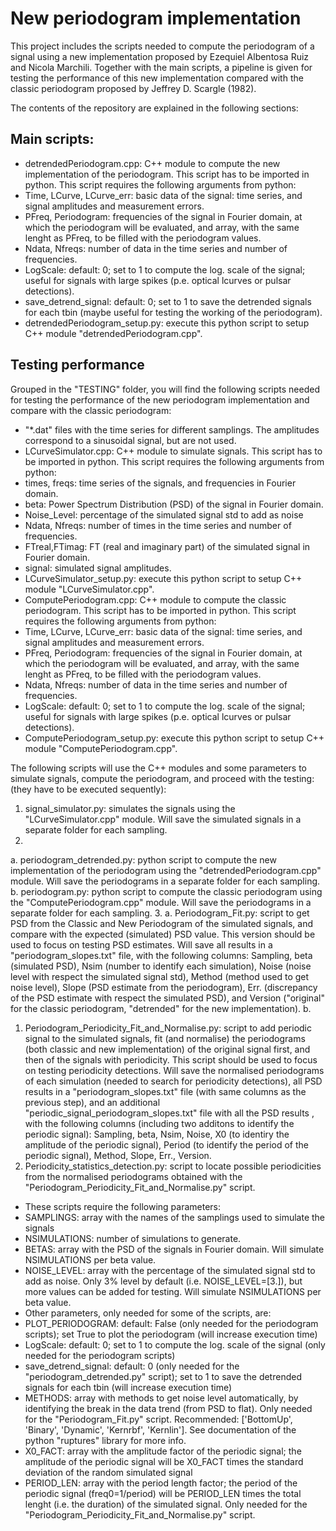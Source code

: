 # New periodogram implementation

This project includes the scripts needed to compute the periodogram of a signal using a new implementation proposed by Ezequiel Albentosa Ruiz and Nicola Marchili. Together with the main scripts, a pipeline is given for testing the performance of this new implementation compared with the classic periodogram proposed by Jeffrey D. Scargle (1982).

The contents of the repository are explained in the following sections:

## Main scripts:
- detrendedPeriodogram.cpp: C++ module to compute the new implementation of the periodogram. This script has to be imported in python. This script requires the following arguments from python:
 - Time, LCurve, LCurve_err: basic data of the signal: time series, and signal amplitudes and measurement errors.
 - PFreq, Periodogram: frequencies of the signal in Fourier domain, at which the periodogram will be evaluated, and array, with the same lenght as PFreq, to be filled with the periodogram values.
 - Ndata, Nfreqs: number of data in the time series and number of frequencies.
 - LogScale: default: 0; set to 1 to compute the log. scale of the signal; useful for signals with large spikes (p.e. optical lcurves or pulsar detections).
 - save_detrend_signal: default: 0; set to 1 to save the detrended signals for each tbin (maybe useful for testing the working of the periodogram).
- detrendedPeriodogram_setup.py: execute this python script to setup C++ module "detrendedPeriodogram.cpp".

## Testing performance
Grouped in the "TESTING" folder, you will find the following scripts needed for testing the performance of the new periodogram implementation and compare with the classic periodogram:
- "*.dat" files with the time series for different samplings. The amplitudes correspond to a sinusoidal signal, but are not used.
- LCurveSimulator.cpp: C++ module to simulate signals. This script has to be imported in python. This script requires the following arguments from python:
 - times, freqs: time series of the signals, and frequencies in Fourier domain.
 - beta: Power Spectrum Distribution (PSD) of the signal in Fourier domain.
 - Noise_Level: percentage of the simulated signal std to add as noise
 - Ndata, Nfreqs: number of times in the time series and number of frequencies.
 - FTreal,FTimag: FT (real and imaginary part) of the simulated signal in Fourier domain.
 - signal: simulated signal amplitudes.
- LCurveSimulator_setup.py: execute this python script to setup C++ module "LCurveSimulator.cpp".
- ComputePeriodogram.cpp: C++ module to compute the classic periodogram. This script has to be imported in python. This script requires the following arguments from python:
 - Time, LCurve, LCurve_err: basic data of the signal: time series, and signal amplitudes and measurement errors.
 - PFreq, Periodogram: frequencies of the signal in Fourier domain, at which the periodogram will be evaluated, and array, with the same lenght as PFreq, to be filled with the periodogram values.
 - Ndata, Nfreqs: number of data in the time series and number of frequencies.
 - LogScale: default: 0; set to 1 to compute the log. scale of the signal; useful for signals with large spikes (p.e. optical lcurves or pulsar detections).
- ComputePeriodogram_setup.py: execute this python script to setup C++ module "ComputePeriodogram.cpp".

The following scripts will use the C++ modules and some parameters to simulate signals, compute the periodogram, and proceed with the testing: (they have to be executed sequently):
1. signal_simulator.py: simulates the signals using the "LCurveSimulator.cpp" module. Will save the simulated signals in a separate folder for each sampling.
2.
 a. periodogram_detrended.py: python script to compute the new implementation of the periodogram using the "detrendedPeriodogram.cpp" module. Will save the periodograms in a separate folder for each sampling.
 b. periodogram.py: python script to compute the classic periodogram using the "ComputePeriodogram.cpp" module. Will save the periodograms in a separate folder for each sampling.
3. 
 a. Periodogram_Fit.py: script to get PSD from the Classic and New Periodogram of the simulated signals, and compare with the expected (simulated) PSD value. This version should be used to focus on testing PSD estimates. Will save all results in a "periodogram_slopes.txt" file, with the following columns: Sampling, beta (simulated PSD), Nsim (number to identify each simulation), Noise (noise level with respect the simulated signal std), Method (method used to get noise level), Slope (PSD estimate from the periodogram), Err. (discrepancy of the PSD estimate with respect the simulated PSD), and Version ("original" for the classic periodogram, "detrended" for the new implementation).
 b.
   1. Periodogram_Periodicity_Fit_and_Normalise.py: script to add periodic signal to the simulated signals, fit (and normalise) the periodograms (both classic and new implementation) of the original signal first, and then of the signals with periodicity. This script should be used to focus on testing periodicity detections. Will save the normalised periodograms of each simulation (needed to search for periodicity detections), all PSD results in a "periodogram_slopes.txt" file (with same columns as the previous step), and an additional "periodic_signal_periodogram_slopes.txt" file with all the PSD results , with the following columns (including two additons to identify the periodic signal): Sampling, beta, Nsim, Noise, X0 (to identiry the amplitude of the periodic signal), Period (to identify the period of the periodic signal), Method, Slope, Err., Version.
   2. Periodicity_statistics_detection.py: script to locate possible periodicities from the normalised periodograms obtained with the "Periodogram_Periodicity_Fit_and_Normalise.py" script.
- These scripts require the following parameters:
 - SAMPLINGS: array with the names of the samplings used to simulate the signals
 - NSIMULATIONS: number of simulations to generate.
 - BETAS: array with the PSD of the signals in Fourier domain. Will simulate NSIMULATIONS per beta value.
 - NOISE_LEVEL: array with the percentage of the simulated signal std to add as noise. Only 3% level by default (i.e. NOISE_LEVEL=[3.]), but more values can be added for testing. Will simulate NSIMULATIONS per beta value.
- Other parameters, only needed for some of the scripts, are:
 - PLOT_PERIODOGRAM: default: False (only needed for the periodogram scripts); set True to plot the periodogram (will increase execution time)
 - LogScale: default: 0; set to 1 to compute the log. scale of the signal (only needed for the periodogram scripts)
 - save_detrend_signal: default: 0 (only needed for the "periodogram_detrended.py" script); set to 1 to save the detrended signals for each tbin (will increase execution time)
 - METHODS: array with methods to get noise level automatically, by identifying the break in the data trend (from PSD to flat). Only needed for the "Periodogram_Fit.py" script. Recommended: ['BottomUp', 'Binary', 'Dynamic', 'Kernrbf', 'Kernlin']. See documentation of the python "ruptures" library for more info.
 - X0_FACT: array with the amplitude factor of the periodic signal; the amplitude of the periodic signal will be X0_FACT times the standard deviation of the random simulated signal
 - PERIOD_LEN: array with the period length factor; the period of the periodic signal (freq0=1/period) will be PERIOD_LEN times the total lenght (i.e. the duration) of the simulated signal. Only needed for the "Periodogram_Periodicity_Fit_and_Normalise.py" script.

